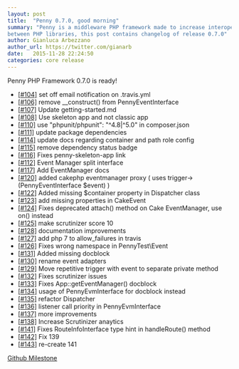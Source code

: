 ```yaml
---
layout: post
title:  "Penny 0.7.0, good morning"
summary: "Penny is a middleware PHP framework made to increase interoperability
between PHP libraries, this post contains changelog of release 0.7.0"
author: Gianluca Arbezzano
author_url: https://twitter.com/gianarb
date:   2015-11-28 22:24:50
categories: core release
---
```

Penny PHP Framework 0.7.0 is ready!

* [[#104]](https://github.com/pennyphp/penny/pull/104) set off email notification on .travis.yml
* [[#106]](https://github.com/pennyphp/penny/pull/106) remove __construct() from PennyEventInterface
* [[#107]](https://github.com/pennyphp/penny/pull/107) Update getting-started.md
* [[#108]](https://github.com/pennyphp/penny/pull/108) Use skeleton app and not classic app
* [[#110]](https://github.com/pennyphp/penny/pull/110) use "phpunit/phpunit": "^4.8|^5.0" in composer.json
* [[#111]](https://github.com/pennyphp/penny/pull/111) update package dependencies
* [[#114]](https://github.com/pennyphp/penny/pull/114) update docs regarding container and path role config
* [[#115]](https://github.com/pennyphp/penny/pull/115) remove dependency status badge
* [[#116]](https://github.com/pennyphp/penny/pull/116) Fixes penny-skeleton-app link
* [[#112]](https://github.com/pennyphp/penny/pull/112) Event Manager split interface
* [[#117]](https://github.com/pennyphp/penny/pull/117) Add EventManager docs
* [[#120]](https://github.com/pennyphp/penny/pull/120) added cakephp eventmanager proxy ( uses trigger->(PennyEventInterface $event) )
* [[#122]](https://github.com/pennyphp/penny/pull/122) Added missing $container property in Dispatcher class
* [[#123]](https://github.com/pennyphp/penny/pull/123) add missing properties in CakeEvent
* [[#124]](https://github.com/pennyphp/penny/pull/124) Fixes deprecated attach() method on Cake EventManager, use on() instead
* [[#125]](https://github.com/pennyphp/penny/pull/125) make scrutinizer score 10
* [[#128]](https://github.com/pennyphp/penny/pull/128) documentation improvements
* [[#127]](https://github.com/pennyphp/penny/pull/127) add php 7 to allow_failures in travis
* [[#126]](https://github.com/pennyphp/penny/pull/126) Fixes wrong namespace in PennyTest\Event
* [[#131]](https://github.com/pennyphp/penny/pull/131) Added missing docblock
* [[#130]](https://github.com/pennyphp/penny/pull/130) rename event adapters
* [[#129]](https://github.com/pennyphp/penny/pull/129) Move repetitive trigger with event to separate private method
* [[#132]](https://github.com/pennyphp/penny/pull/132) Fixes scrutinizer issues
* [[#133]](https://github.com/pennyphp/penny/pull/133) Fixes App::getEventManager() docblock
* [[#134]](https://github.com/pennyphp/penny/pull/134) usage of PennyEvmInterface for docblock instead
* [[#135]](https://github.com/pennyphp/penny/pull/135) refactor Dispatcher
* [[#136]](https://github.com/pennyphp/penny/pull/136) listener call priority in PennyEvmInterface
* [[#137]](https://github.com/pennyphp/penny/pull/137) more improvements
* [[#138]](https://github.com/pennyphp/penny/pull/138) Increase Scrutinizer anaytics
* [[#141]](https://github.com/pennyphp/penny/pull/141) Fixes RouteInfoInterface type hint in handleRoute() method
* [[#142]](https://github.com/pennyphp/penny/pull/142) Fix 139
* [[#143]](https://github.com/pennyphp/penny/pull/143) re-create 141

[Github Milestone](https://github.com/pennyphp/penny/releases/tag/0.7.0)
